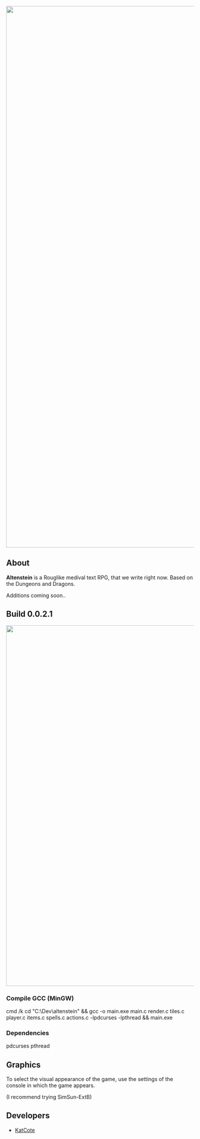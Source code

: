 <p align="center">
      <img src="https://i.ibb.co/ry5Z04M/Altenstein-2.png" width="1452">
</p>

## About 
**Altenstein** is a Rouglike medival text RPG, that we write right now.
Based on the Dungeons and Dragons.

Additions coming soon..
## Build 0.0.2.1
<p align="center">
      <img src="https://i.ibb.co/YhV4Y9F/image.png" width="967">
</p>

### Compile GCC (MinGW)
cmd /k cd "C:\Dev\altenstein" && gcc -o main.exe main.c render.c tiles.c player.c items.c spells.c actions.c -lpdcurses -lpthread && main.exe

### Dependencies 
pdcurses
pthread

## Graphics

To select the visual appearance of the game, use the settings of the console in which the game appears.

(I recommend trying SimSun-ExtB)

## Developers

- [KatCote](https://github.com/KatCote)
